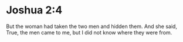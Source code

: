 # Joshua 2:4

But the woman had taken the two men and hidden them. And she said, True, the men came to me, but I did not know where they were from.
